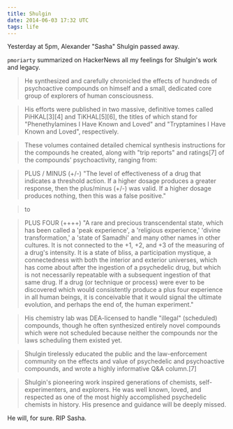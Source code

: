 ```yaml
---
title: Shulgin
date: 2014-06-03 17:32 UTC
tags: life
---
```


Yesterday at 5pm, Alexander "Sasha" Shulgin passed away.

`pmoriarty` summarized on HackerNews all my feelings for Shulgin's work and legacy.

> He synthesized and carefully chronicled the effects of hundreds of psychoactive compounds on himself and a small, dedicated core group of explorers of human consciousness.

> His efforts were published in two massive, definitive tomes called PiHKAL[3][4] and TiKHAL[5][6], the titles of which stand for "Phenethylamines I Have Known and Loved" and "Tryptamines I Have Known and Loved", respectively.

> These volumes contained detailed chemical synthesis instructions for the compounds he created, along with "trip reports" and ratings[7] of the compounds' psychoactivity, ranging from:

> PLUS / MINUS (+/-) "The level of effectiveness of a drug that indicates a threshold action. If a higher dosage produces a greater response, then the plus/minus (+/-) was valid. If a higher dosage produces nothing, then this was a false positive."

> to

> PLUS FOUR (++++) "A rare and precious transcendental state, which has been called a 'peak experience', a 'religious experience,' 'divine transformation,' a 'state of Samadhi' and many other names in other cultures. It is not connected to the +1, +2, and +3 of the measuring of a drug's intensity. It is a state of bliss, a participation mystique, a connectedness with both the interior and exterior universes, which has come about after the ingestion of a psychedelic drug, but which is not necessarily repeatable with a subsequent ingestion of that same drug. If a drug (or technique or process) were ever to be discovered which would consistently produce a plus four experience in all human beings, it is conceivable that it would signal the ultimate evolution, and perhaps the end of, the human experiment."

> His chemistry lab was DEA-licensed to handle "illegal" (scheduled) compounds, though he often synthesized entirely novel compounds which were not scheduled because neither the compounds nor the laws scheduling them existed yet.

> Shulgin tirelessly educated the public and the law-enforcement community on the effects and value of psychedelic and psychoactive compounds, and wrote a highly informative Q&A column.[7]

> Shulgin's pioneering work inspired generations of chemists, self-experimenters, and explorers. He was well known, loved, and respected as one of the most highly accomplished psychedelic chemists in history. His presence and guidance will be deeply missed.

He will, for sure. RIP Sasha.
